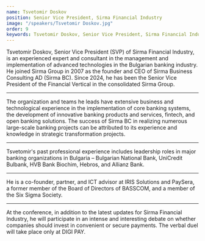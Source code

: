 ```yaml
---
name: Tsvetomir Doskov
position: Senior Vice President, Sirma Financial Industry
image: "/speakers/Tsvetomir Doskov.jpg"
order: 9
keywords: Tsvetomir Doskov, Senior Vice President, Sirma Financial Industry, corporate culture, financial fraud, banking, corporate services, technology, corporate governance, internal audit, corporate ethics, fraud prevention, investigations, human resources, Cyprus, Association of Certified Fraud Examiners, ACFE, ISACA, IIA, CISA, CISSP, CGEIT, CRISC, CIA, regulatory frameworks, compliance, collaboration, banks, payment providers, public sector, Sirma Group, Sirma Business Consulting AD, advanced technologies, Bulgarian banking industry
---
```


Tsvetomir Doskov, Senior Vice President (SVP) of Sirma Financial Industry, is an experienced expert and consultant in the management and implementation of advanced technologies in the Bulgarian banking industry. He joined Sirma Group in 2007 as the founder and CEO of Sirma Business Consulting AD (Sirma BC). Since 2024, he has been the Senior Vice President of the Financial Vertical in the consolidated Sirma Group.

---

The organization and teams he leads have extensive business and technological experience in the implementation of core banking systems, the development of innovative banking products and services, fintech, and open banking solutions. The success of Sirma BC in realizing numerous large-scale banking projects can be attributed to its experience and knowledge in strategic transformation projects.

---

Tsvetomir's past professional experience includes leadership roles in major banking organizations in Bulgaria – Bulgarian National Bank, UniCredit Bulbank, HVB Bank Biochim, Hebros, and Allianz Bank.

---

He is a co-founder, partner, and ICT advisor at IRIS Solutions and PaySera, a former member of the Board of Directors of BASSCOM, and a member of the Six Sigma Society.

---

At the conference, in addition to the latest updates for Sirma Financial Industry, he will participate in an intense and interesting debate on whether companies should invest in convenient or secure payments. The verbal duel will take place only at DIGI PAY.

